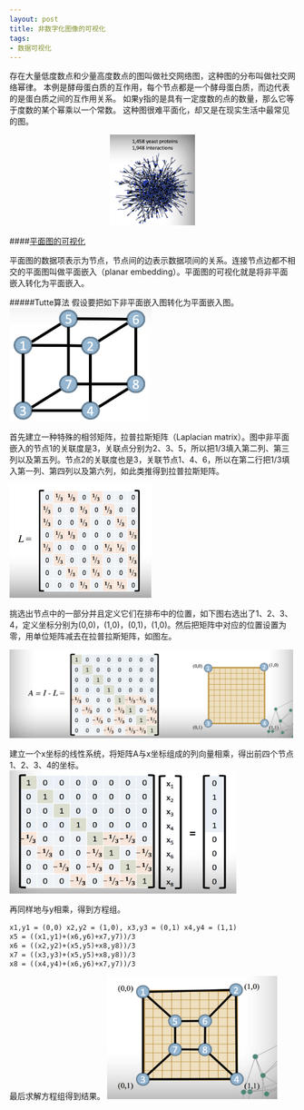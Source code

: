 ```yaml
---
layout: post
title: 非数字化图像的可视化
tags:
- 数据可视化
---
```


存在大量低度数点和少量高度数点的图叫做社交网络图，这种图的分布叫做社交网络幂律。
本例是酵母蛋白质的互作用，每个节点都是一个酵母蛋白质，而边代表的是蛋白质之间的互作用关系。
如果y指的是具有一定度数的点的数量，那么它等于度数的某个幂乘以一个常数。
这种图很难平面化，却又是在现实生活中最常见的图。
<div align=center>
<img src="/images/datavisualization12.png" width="150" height="160"/>
</div>
<!--<div align=center>-->
<!--<img src="/images/datavisualization13.png" width="320" height="300"/>-->
<!--</div>-->

####<ins>平面图的可视化</ins>

平面图的数据项表示为节点，节点间的边表示数据项间的关系。连接节点边都不相交的平面图叫做平面嵌入（planar embedding）。平面图的可视化就是将非平面嵌入转化为平面嵌入。

#####Tutte算法
假设要把如下非平面嵌入图转化为平面嵌入图。
<img src="/images/datavisualization14.png" width="250" height="200"/>

首先建立一种特殊的相邻矩阵，拉普拉斯矩阵（Laplacian matrix）。图中非平面嵌入的节点1的关联度是3，关联点分别为2、3、5，所以把1/3填入第二列、第三列以及第五列。节点2的关联度也是3，关联节点1、4、6，所以在第二行把1/3填入第一列、第四列以及第六列，如此类推得到拉普拉斯矩阵。

<img src="/images/datavisualization15.png" width="250" height="200"/>

挑选出节点中的一部分并且定义它们在排布中的位置，如下图右选出了1、2、3、4，定义坐标分别为(0,0)，(1,0)，(0,1)，(1,0)。然后把矩阵中对应的位置设置为零，用单位矩阵减去在拉普拉斯矩阵，如图左。

<img src="/images/datavisualization16.png" width="500" height="156"/>

建立一个x坐标的线性系统，将矩阵A与x坐标组成的列向量相乘，得出前四个节点1、2、3、4的坐标。
<img src="/images/datavisualization17.png" width="400" height="217"/>

再同样地与y相乘，得到方程组。

```
x1,y1 = (0,0) x2,y2 = (1,0), x3,y3 = (0,1) x4,y4 = (1,1)
x5 = ((x1,y1)+(x6,y6)+x7,y7))/3
x6 = ((x2,y2)+(x5,y5)+x8,y8))/3
x7 = ((x3,y3)+(x5,y5)+x8,y8))/3
x8 = ((x4,y4)+(x6,y6)+x7,y7))/3
```
最后求解方程组得到结果。
<img src="/images/datavisualization19.png" width="300" height="217"/>
